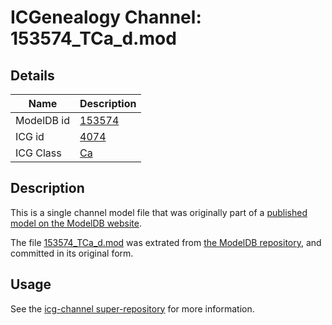 # ICGenealogy Channel: 153574\_TCa\_d.mod

## Details

Name | Description
---- | -----------
ModelDB id | [153574](http://senselab.med.yale.edu/ModelDB/ShowModel.cshtml?model=153574)
ICG id | [4074](http://icg.neurotheory.ox.ac.uk/channels/3/4074)
ICG Class | [Ca](http://icg.neurotheory.ox.ac.uk/channels/3)

## Description

This is a single channel model file that was originally part of a [published model on the ModelDB website](http://senselab.med.yale.edu/mModelDB/ShowModel.cshtml?model=153574).

The file [153574\_TCa\_d.mod](153574_TCa_d.mod) was extrated from [the ModelDB repository](http://senselab.med.yale.edu/ModelDB/ShowModel.cshtml?model=153574), and committed in its original form.

## Usage

See the [icg-channel super-repository](https://github.com/icgenealogy/icg-channels) for more information.